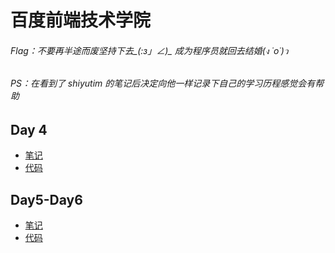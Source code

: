 # 百度前端技术学院
###### Flag：不要再半途而废坚持下去_(:з」∠)_ 成为程序员就回去结婚(ง ˙o˙)ว<br/>
###### PS：在看到了 shiyutim 的笔记后决定向他一样记录下自己的学习历程感觉会有帮助
## Day 4
* [笔记](https://github.com/shicong0013/baidu_college/blob/master/Day%204/README.md) 
* [代码](https://github.com/shicong0013/baidu_college/blob/master/Day%204/index.html)
## Day5-Day6
* [笔记](https://github.com/shicong0013/baidu_college/blob/master/Day%205-Day%206/README.md)
* [代码](https://github.com/shicong0013/baidu_college/blob/master/Day%205-Day%206/index.html)
